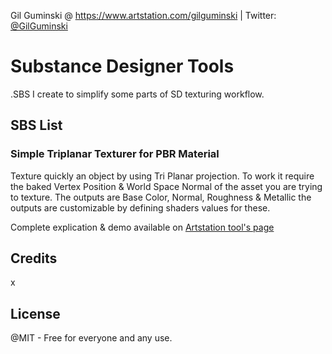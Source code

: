 Gil Guminski @ <a href="https://www.artstation.com/gilguminski" target="_blank">https://www.artstation.com/gilguminski</a> | Twitter: <a href="https://twitter.com/GilGuminski" target="_blank">@GilGuminski</a>

# Substance Designer Tools

.SBS I create to simplify some parts of SD texturing workflow.

## SBS List

### Simple Triplanar Texturer for PBR Material

Texture quickly an object by using Tri Planar projection.
To work it require the baked Vertex Position & World Space Normal of the asset you are trying to texture.
The outputs are Base Color, Normal, Roughness & Metallic the outputs are customizable by defining shaders values for these.

Complete explication & demo available on <a href="https://www.artstation.com/artwork/49kZkq" target="_blank">Artstation tool's page</a>

## Credits

x

## License

@MIT - Free for everyone and any use.
